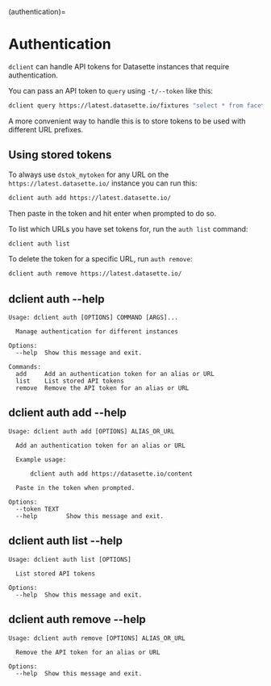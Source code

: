 (authentication)=

# Authentication

`dclient` can handle API tokens for Datasette instances that require authentication.

You can pass an API token to `query` using `-t/--token` like this:

```bash
dclient query https://latest.datasette.io/fixtures "select * from facetable" -t dstok_mytoken
```

A more convenient way to handle this is to store tokens to be used with different URL prefixes.

## Using stored tokens

To always use `dstok_mytoken` for any URL on the `https://latest.datasette.io/` instance you can run this:
```bash
dclient auth add https://latest.datasette.io/
```
Then paste in the token and hit enter when prompted to do so.

To list which URLs you have set tokens for, run the `auth list` command:
```bash
dclient auth list
```
To delete the token for a specific URL, run `auth remove`:
```bash
dclient auth remove https://latest.datasette.io/
```


## dclient auth --help
<!-- [[[cog
import cog
from dclient import cli
from click.testing import CliRunner
runner = CliRunner()
result = runner.invoke(cli.cli, ["auth", "--help"])
help = result.output.replace("Usage: cli", "Usage: dclient")
cog.out(
    "```\n{}\n```".format(help)
)
]]] -->
```
Usage: dclient auth [OPTIONS] COMMAND [ARGS]...

  Manage authentication for different instances

Options:
  --help  Show this message and exit.

Commands:
  add     Add an authentication token for an alias or URL
  list    List stored API tokens
  remove  Remove the API token for an alias or URL

```
<!-- [[[end]]] -->

## dclient auth add --help

<!-- [[[cog
import cog
result = runner.invoke(cli.cli, ["auth", "add", "--help"])
help = result.output.replace("Usage: cli", "Usage: dclient")
cog.out(
    "```\n{}\n```".format(help)
)
]]] -->
```
Usage: dclient auth add [OPTIONS] ALIAS_OR_URL

  Add an authentication token for an alias or URL

  Example usage:

      dclient auth add https://datasette.io/content

  Paste in the token when prompted.

Options:
  --token TEXT
  --help        Show this message and exit.

```
<!-- [[[end]]] -->

## dclient auth list --help

<!-- [[[cog
import cog
result = runner.invoke(cli.cli, ["auth", "list", "--help"])
help = result.output.replace("Usage: cli", "Usage: dclient")
cog.out(
    "```\n{}\n```".format(help)
)
]]] -->
```
Usage: dclient auth list [OPTIONS]

  List stored API tokens

Options:
  --help  Show this message and exit.

```
<!-- [[[end]]] -->

## dclient auth remove --help

<!-- [[[cog
import cog
result = runner.invoke(cli.cli, ["auth", "remove", "--help"])
help = result.output.replace("Usage: cli", "Usage: dclient")
cog.out(
    "```\n{}\n```".format(help)
)
]]] -->
```
Usage: dclient auth remove [OPTIONS] ALIAS_OR_URL

  Remove the API token for an alias or URL

Options:
  --help  Show this message and exit.

```
<!-- [[[end]]] -->
